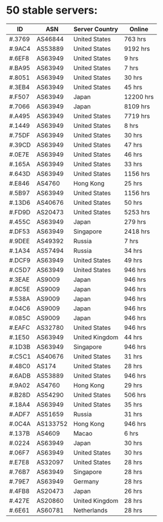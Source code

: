 # 50 stable servers:

| ID | ASN | Server Country | Online |
| ------ | ------ | ------ | ------ |
| #.3769 | AS46844 | United States | 763 hrs |
| #.9AC4 | AS53889 | United States | 9192 hrs |
| #.6EF8 | AS63949 | United States | 9 hrs |
| #.BA95 | AS63949 | United States | 7 hrs |
| #.8051 | AS63949 | United States | 30 hrs |
| #.3EB4 | AS63949 | United States | 45 hrs |
| #.F507 | AS63949 | Japan | 12200 hrs |
| #.7066 | AS63949 | Japan | 8109 hrs |
| #.A495 | AS63949 | United States | 7719 hrs |
| #.1449 | AS63949 | United States | 8 hrs |
| #.75DF | AS63949 | United States | 30 hrs |
| #.39CD | AS63949 | United States | 47 hrs |
| #.0E7E | AS63949 | United States | 46 hrs |
| #.165A | AS63949 | United States | 33 hrs |
| #.643D | AS63949 | United States | 1156 hrs |
| #.E846 | AS4760 | Hong Kong | 25 hrs |
| #.5B97 | AS63949 | United States | 1156 hrs |
| #.13D6 | AS40676 | United States | 50 hrs |
| #.FD9D | AS20473 | United States | 5253 hrs |
| #.455C | AS63949 | Japan | 279 hrs |
| #.DF53 | AS63949 | Singapore | 2418 hrs |
| #.9DEE | AS49392 | Russia | 7 hrs |
| #.1A34 | AS57494 | Russia | 34 hrs |
| #.DCF9 | AS63949 | United States | 49 hrs |
| #.C5D7 | AS63949 | United States | 946 hrs |
| #.3EAE | AS9009 | Japan | 946 hrs |
| #.8C5E | AS9009 | Japan | 946 hrs |
| #.538A | AS9009 | Japan | 946 hrs |
| #.04C6 | AS9009 | Japan | 946 hrs |
| #.085C | AS9009 | Japan | 946 hrs |
| #.EAFC | AS32780 | United States | 946 hrs |
| #.1E50 | AS63949 | United Kingdom | 44 hrs |
| #.1D3B | AS63949 | Singapore | 946 hrs |
| #.C5C1 | AS40676 | United States | 31 hrs |
| #.48C0 | AS174 | United States | 28 hrs |
| #.6ADB | AS53889 | United States | 946 hrs |
| #.9A02 | AS4760 | Hong Kong | 29 hrs |
| #.B28D | AS54290 | United States | 506 hrs |
| #.18A4 | AS63949 | United States | 35 hrs |
| #.ADF7 | AS51659 | Russia | 31 hrs |
| #.0C4A | AS133752 | Hong Kong | 946 hrs |
| #.137B | AS4609 | Macao | 6 hrs |
| #.0224 | AS63949 | Japan | 30 hrs |
| #.06F7 | AS63949 | United States | 30 hrs |
| #.E7E8 | AS32097 | United States | 28 hrs |
| #.76B7 | AS63949 | Singapore | 28 hrs |
| #.79E7 | AS63949 | Germany | 28 hrs |
| #.4FB8 | AS20473 | Japan | 26 hrs |
| #.427E | AS20860 | United Kingdom | 28 hrs |
| #.6E61 | AS60781 | Netherlands | 28 hrs |


